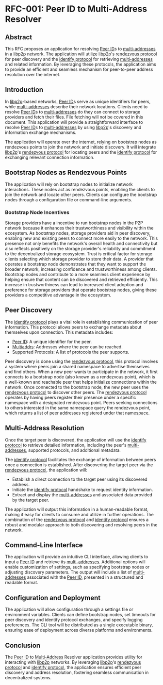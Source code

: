 # RFC-001: Peer ID to Multi-Address Resolver

## Abstract

This RFC proposes an application for resolving [Peer ID][5]s to [multi-addresses][4] in a [libp2p][1] network.
The application will utilize [libp2p][1]'s [rendezvous protocol][2] for peer discovery and the [identify protocol][3] for retrieving [multi-addresses][4] and related information.
By leveraging these protocols, the application aims to provide an efficient and seamless mechanism for peer-to-peer address resolution over the internet.

## Introduction

In [libp2p][1]-based networks, [Peer ID][5]s serve as unique identifiers for peers, while [multi-addresses][4] describe their network locations.
Clients need to resolve [Peer ID][5]s to [multi-addresses][4] do they can connect to storage providers and fetch their files. File fetching will not be covered in this document.
This application will provide a straightforward interface to resolve [Peer ID][5]s to [multi-addresses][4] by using [libp2p][1]'s discovery and information exchange mechanisms.

The application will operate over the internet, relying on bootstrap nodes as rendezvous points to join the network and initiate discovery.
It will integrate [libp2p][1]'s [rendezvous protocol][2] for locating peers and the [identify protocol][3] for exchanging relevant connection information.

## Bootstrap Nodes as Rendezvous Points

The application will rely on bootstrap nodes to initialize network interactions.
These nodes act as rendezvous points, enabling the clients to join the network and locate other peers.
Clients can configure the bootstrap nodes through a configuration file or command-line arguments.

### Bootstrap Node Incentives

Storage providers have a incentive to run bootstrap nodes in the P2P network because it enhances their trustworthiness and visibility within the ecosystem.
As bootstrap nodes, storage providers aid in peer discovery, enabling new and existing peers to connect more easily to the network.
This presence not only benefits the network's overall health and connectivity but also reflects positively on the storage provider's reliability and commitment to the decentralized storage ecosystem.
Trust is critical factor for storage clients selecting which storage provider to store their data.
A provider that operates a bootstrap node demonstrates that they want to support the broader network, increasing confidence and trustworthiness among clients.
Bootstrap nodes and contribute to a more seamless client experience by helping ensure that content can be discovered and retrieved efficiently.
This increase in trustworthiness can lead to increased client adoption and preference for storage providers that operate bootstrap nodes, giving these providers a competitive advantage in the ecosystem.

## Peer Discovery

The [identify protocol][3] plays a vital role in establishing communication of peer information.
This protocol allows peers to exchange metadata about themselves upon connection. This metadata includes:

- [Peer ID][5]: A unique identifier for the peer.
- [Multiaddrs][4]: Addresses where the peer can be reached.
- Supported Protocols: A list of protocols the peer supports.

Peer discovery is done using the [rendezvous protocol][3], this protocol involves a system where peers join a shared namespace to advertise themselves and find others.
When a new peer wants to participate in the network, it first connects to a bootstrap node (also known as a rendezvous point), which is a well-known and reachable peer that helps initialize connections within the network.
Once connected to the bootstrap node, the new peer uses the [rendezvous protocol][3] to discover other peers. The [rendezvous protocol][3] operates by having peers register their presence under a specific namespace with a designated rendezvous point.
Peers seeking connections to others interested in the same namespace query the rendezvous point, which returns a list of peer addresses registered under that namespace.

## Multi-Address Resolution

Once the target peer is discovered, the application will use the [identify protocol][3] to retrieve detailed information, including the peer's [multi-addresses][4], supported protocols, and additional metadata.

The [identify protocol][3] facilitates the exchange of information between peers once a connection is established. After discovering the target peer via the [rendezvous protocol][2], the application will:

- Establish a direct connection to the target peer using its discovered address.
- Initiate the [identify protocol][3] handshake to request identity information.
- Extract and display the [multi-addresses][4] and associated data provided by the target peer.

The application will output this information in a human-readable format, making it easy for clients to consume and utilize in further operations.
The combination of the [rendezvous protocol][2] and [identify protocol][3] ensures a robust and modular approach to both discovering and resolving peers in the network.

## Command-Line Interface

The application will provide an intuitive CLI interface, allowing clients to input a [Peer ID][5] and retrieve its [multi-addresses][4].
Additional options will enable customization of settings, such as specifying bootstrap nodes or adjusting discovery parameters.
The output will include a list of [multi-addresses][4] associated with the [Peer ID][5], presented in a structured and readable format.

## Configuration and Deployment

The application will allow configuration through a settings file or environment variables.
Clients can define bootstrap nodes, set timeouts for peer discovery and identify protocol exchanges, and specify logging preferences.
The CLI tool will be distributed as a single executable binary, ensuring ease of deployment across diverse platforms and environments.

## Conclusion

The [Peer ID][5] to [Multi-Address][5] Resolver application provides utility for interacting with [libp2p][1] networks.
By leveraging [libp2p][1]'s [rendezvous protocol][2] and [identify protocol][3], the application ensures efficient peer discovery and address resolution, fostering seamless communication in decentralized systems.

[1]: https://docs.libp2p.io/
[2]: https://github.com/libp2p/specs/blob/master/rendezvous/README.md
[3]: https://github.com/libp2p/specs/blob/master/identify/README.md
[4]: https://github.com/libp2p/specs/blob/master/addressing/README.md#multiaddr-in-libp2p
[5]: https://docs.libp2p.io/concepts/fundamentals/peers/#peer-id
